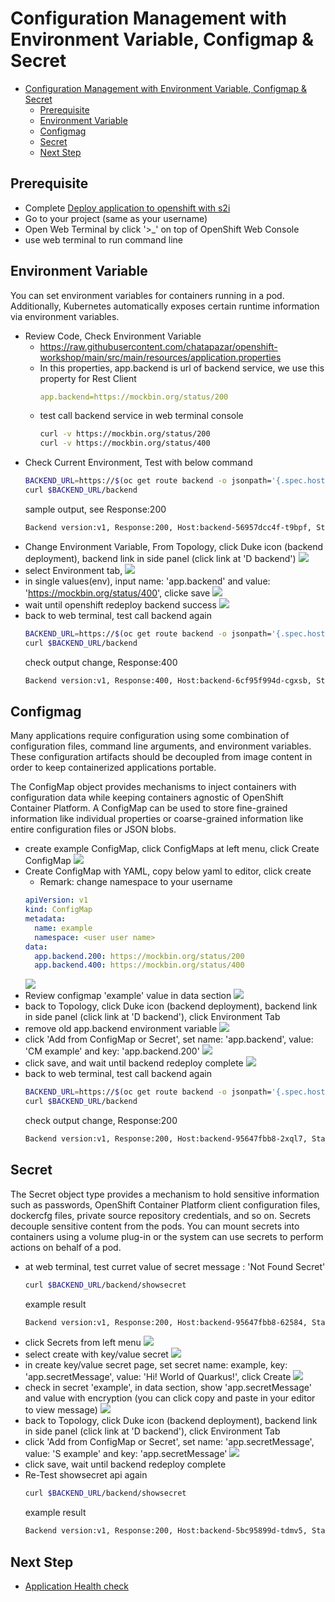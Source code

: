 # Configuration Management with Environment Variable, Configmap & Secret
<!-- TOC -->

- [Configuration Management with Environment Variable, Configmap \& Secret](#configuration-management-with-environment-variable-configmap--secret)
  - [Prerequisite](#prerequisite)
  - [Environment Variable](#environment-variable)
  - [Configmag](#configmag)
  - [Secret](#secret)
  - [Next Step](#next-step)

<!-- /TOC -->
## Prerequisite
- Complete [Deploy application to openshift with s2i](deploywiths2i.md)
- Go to your project (same as your username)
- Open Web Terminal by click '>_' on top of OpenShift Web Console
- use web terminal to run command line

## Environment Variable
You can set environment variables for containers running in a pod. Additionally, Kubernetes automatically exposes certain runtime information via environment variables.
- Review Code, Check Environment Variable
  - https://raw.githubusercontent.com/chatapazar/openshift-workshop/main/src/main/resources/application.properties
  - In this properties, app.backend is url of backend service, we use this property for Rest Client 
    ```yaml
    app.backend=https://mockbin.org/status/200
    ```
  - test call backend service in web terminal console 
    ```bash
    curl -v https://mockbin.org/status/200
    curl -v https://mockbin.org/status/400
    ```
- Check Current Environment, Test with below command
    ```bash
    BACKEND_URL=https://$(oc get route backend -o jsonpath='{.spec.host}')
    curl $BACKEND_URL/backend
    ```
    sample output, see Response:200
    ```bash
    Backend version:v1, Response:200, Host:backend-56957dcc4f-t9bpf, Status:200, Message: Hello, World
    ```
- Change Environment Variable, From Topology, click Duke icon (backend deployment), backend link in side panel (click link at 'D backend')
    ![](images/env_1.png)
- select Environment tab, 
    ![](images/env_2.png)
- in single values(env), input name: 'app.backend' and value: 'https://mockbin.org/status/400', clicke save
    ![](images/env_3.png)
- wait until openshift redeploy backend success
    ![](images/env_5.png)
- back to web terminal, test call backend again
  ```bash
  BACKEND_URL=https://$(oc get route backend -o jsonpath='{.spec.host}')
  curl $BACKEND_URL/backend
  ```
  check output change, Response:400 
  ```bash
  Backend version:v1, Response:400, Host:backend-6cf95f994d-cgxsb, Status:400, Message: Hello, World
  ```

## Configmag
Many applications require configuration using some combination of configuration files, command line arguments, and environment variables. These configuration artifacts should be decoupled from image content in order to keep containerized applications portable.

The ConfigMap object provides mechanisms to inject containers with configuration data while keeping containers agnostic of OpenShift Container Platform. A ConfigMap can be used to store fine-grained information like individual properties or coarse-grained information like entire configuration files or JSON blobs.

- create example ConfigMap, click ConfigMaps at left menu, click Create ConfigMap
  ![](images/env_6.png)  
- Create ConfigMap with YAML, copy below yaml to editor, click create
  - Remark: change namespace to your username
  ```yaml
  apiVersion: v1
  kind: ConfigMap
  metadata:
    name: example
    namespace: <user user name>
  data:
    app.backend.200: https://mockbin.org/status/200
    app.backend.400: https://mockbin.org/status/400  
  ```
  ![](images/env_7.png) 
- Review configmap 'example' value in data section
  ![](images/env_8.png) 
- back to Topology, click Duke icon (backend deployment), backend link in side panel (click link at 'D backend'), click Environment Tab
- remove old app.backend environment variable
  ![](images/env_9.png) 
- click 'Add from ConfigMap or Secret', set name: 'app.backend', value: 'CM example' and key: 'app.backend.200'
  ![](images/env_10.png) 
- click save, and wait until backend redeploy complete
  ![](images/env_5.png)
- back to web terminal, test call backend again
  ```bash
  BACKEND_URL=https://$(oc get route backend -o jsonpath='{.spec.host}')
  curl $BACKEND_URL/backend
  ```
  check output change, Response:200 
  ```bash
  Backend version:v1, Response:200, Host:backend-95647fbb8-2xql7, Status:200, Message: Hello, World
  ```

## Secret
The Secret object type provides a mechanism to hold sensitive information such as passwords, OpenShift Container Platform client configuration files, dockercfg files, private source repository credentials, and so on. Secrets decouple sensitive content from the pods. You can mount secrets into containers using a volume plug-in or the system can use secrets to perform actions on behalf of a pod.

- at web terminal, test curret value of secret message : 'Not Found Secret'
  ```bash
  curl $BACKEND_URL/backend/showsecret
  ```
  example result
  ```bash
  Backend version:v1, Response:200, Host:backend-95647fbb8-62584, Status:200, Message: Not Found Secret
  ```
- click Secrets from left menu
  ![](images/env_12.png)
- select create with key/value secret
  ![](images/env_13.png)
- in create key/value secret page, set secret name: example, key: 'app.secretMessage', value: 'Hi! World of Quarkus!', click Create
  ![](images/env_14.png)
- check in secret 'example', in data section, show 'app.secretMessage' and value with encryption (you can click copy and paste in your editor to view message)
  ![](images/env_15.png)
- back to Topology, click Duke icon (backend deployment), backend link in side panel (click link at 'D backend'), click Environment Tab
- click 'Add from ConfigMap or Secret', set name: 'app.secretMessage', value: 'S example' and key: 'app.secretMessage'
  ![](images/env_16.png)
- click save, wait until backend redeploy complete
- Re-Test showsecret api again
  ```bash
  curl $BACKEND_URL/backend/showsecret
  ```
  example result
  ```bash
  Backend version:v1, Response:200, Host:backend-5bc95899d-tdmv5, Status:200, Message: Hi! World of Quarkus!
  ```

## Next Step
- [Application Health check](apphealth.md)

